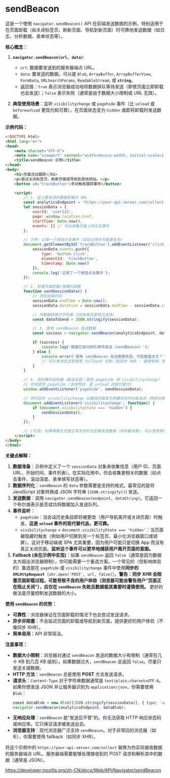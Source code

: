# sendBeacon
这是一个使用 `navigator.sendBeacon()` API 在前端发送数据的示例，特别适用于在页面卸载（如关闭标签页、刷新页面、导航到新页面）时可靠地发送数据（如日志、分析数据、表单状态等）。

**核心概念：**

1.  **`navigator.sendBeacon(url, data)`**:
    *   `url`: 数据要发送到的服务器端点 URL。
    *   `data`: 要发送的数据。可以是 `Blob`, `ArrayBuffer`, `ArrayBufferView`, `FormData`, `URLSearchParams`, `ReadableStream`, 或 **`string`**。
    *   返回值：`true` 表示浏览器成功地将数据排队等待发送（即使页面立即卸载也会发送）；`false` 表示失败（通常是由于数据大小限制或 URL 无效）。

2.  **典型使用场景**：监听 `visibilitychange` 或 `pagehide` 事件（比 `unload` 或 `beforeunload` 更现代和可靠），在页面状态变为 `hidden` 或即将卸载时发送数据。

**示例代码：**

```html
<!DOCTYPE html>
<html lang="en">
<head>
    <meta charset="UTF-8">
    <meta name="viewport" content="width=device-width, initial-scale=1.0">
    <title>sendBeacon 示例</title>
</head>
<body>
    <h1>页面活动跟踪</h1>
    <p>尝试关闭标签页、刷新页面或导航到其他网站。</p>
    <button id="trackButton">手动触发跟踪事件</button>

    <script>
        // 1. 定义要发送的数据和端点 URL
        const analyticsEndpoint = 'https://your-api-server.com/collect'; // 替换为你的实际API地址
        let sessionData = {
            userId: 'user123',
            page: window.location.href,
            startTime: Date.now(),
            events: [] // 可以收集页面上的交互事件
        };

        // 示例：记录一个按钮点击事件（实际应用中可能更复杂）
        document.getElementById('trackButton').addEventListener('click', function() {
            sessionData.events.push({
                type: 'button_click',
                elementId: 'trackButton',
                timestamp: Date.now()
            });
            console.log('记录了一个按钮点击事件');
        });

        // 2. 处理页面卸载/隐藏的函数
        function sendSessionData() {
            // 添加结束时间
            sessionData.endTime = Date.now();
            sessionData.duration = sessionData.endTime - sessionData.startTime;

            // 将数据转换为字符串（JSON格式是常见选择）
            const dataToSend = JSON.stringify(sessionData);

            // 3. 使用 sendBeacon 发送数据
            const success = navigator.sendBeacon(analyticsEndpoint, dataToSend);

            if (success) {
                console.log('数据已成功排队等待发送（sendBeacon）');
            } else {
                console.error('使用 sendBeacon 发送数据失败。可能数据太大？');
                // 可以考虑在这里使用 fallback 机制（如同步 XHR - 谨慎使用，影响体验）
            }
        }

        // 4. 添加事件监听器（最佳实践：使用 pagehide 和 visibilitychange）
        // 优先使用 pagehide (支持性好，是 unload 的现代替代)
        window.addEventListener('pagehide', sendSessionData);

        // 同时监听 visibilitychange 以确保页面变为隐藏状态时也能发送（例如切换到其他App或最小化浏览器）
        document.addEventListener('visibilitychange', function() {
            if (document.visibilityState === 'hidden') {
                sendSessionData();
            }
        });

        // (可选) 如果需要在页面正常浏览时也定期发送数据（非卸载场景），可以使用其他方法（如 fetch）
    </script>
</body>
</html>
```

**关键点解释：**

1.  **数据准备**：示例中定义了一个 `sessionData` 对象来收集信息（用户 ID、页面 URL、开始时间、事件列表）。在实际应用中，你会收集更相关的数据（如点击事件、滚动深度、表单填写状态等）。
2.  **数据序列化**：`sendBeacon` 的 `data` 参数需要是支持的格式。最常见的是将 JavaScript 对象转换成 JSON 字符串 (`JSON.stringify()`) 发送。
3.  **发送数据**：调用 `navigator.sendBeacon(endpoint, dataString)`。它返回一个布尔值表示是否成功将数据加入发送队列。
4.  **事件监听**：
    *   `pagehide`：当会话历史条目即将被更改（用户导航离开或关闭页面）时触发。**这是 `unload` 事件的现代替代品，更可靠。**
    *   `visibilitychange` + `document.visibilityState === 'hidden'`：当页面被隐藏时触发（例如用户切换到另一个标签页、最小化浏览器窗口或锁屏）。这对于移动端或 SPA 尤其重要，因为用户可能只是切换 App 而没有真正关闭页面。**监听这个事件可以更早地捕获用户离开页面的意图。**
5.  **Fallback (未在示例中实现)**：如果 `sendBeacon` 返回 `false`（通常是因为数据太大超出浏览器限制），你可能需要一个备选方案。一个常见的（但影响体验的）备选是在 `pagehide` 或 `visibilitychange` 事件中使用**同步的 `XMLHttpRequest`**（`xhr.open('POST', url, false)`）。**警告：同步 XHR 会阻塞页面卸载过程，可能导致不良的用户体验（浏览器可能会警告用户“页面正在阻止关闭”），应仅在 `sendBeacon` 失败且数据极其重要时谨慎使用。** 更好的做法是尽量控制发送数据的大小。

**使用 `sendBeacon` 的优势：**

*   **可靠性**：浏览器保证在页面卸载的情况下也会尝试发送请求。
*   **异步非阻塞**：不会延迟页面的卸载或导航到新页面，提供更好的用户体验（不像同步 XHR）。
*   **简单易用**：API 非常简洁。

**注意事项：**

*   **数据大小限制**：浏览器对通过 `sendBeacon` 发送的数据大小有限制（通常在几十 KB 到几百 KB 级别）。如果数据过大，`sendBeacon` 会返回 `false`。尽量只发送关键数据。
*   **HTTP 方法**：`sendBeacon` 总是使用 **POST** 方法发送请求。
*   **请求头**：`Content-Type` 对于字符串数据通常是 `text/plain;charset=UTF-8`。如果你想发送 JSON 并让服务器识别为 `application/json`，你需要使用 `Blob`：
    ```javascript
    const dataBlob = new Blob([JSON.stringify(sessionData)], { type: 'application/json; charset=UTF-8' });
    navigator.sendBeacon(analyticsEndpoint, dataBlob);
    ```
*   **无响应处理**：`sendBeacon` 是“发送后不管”的。你无法获取 HTTP 响应状态码或响应体。它只保证请求被发送出去。
*   **浏览器支持**：现代浏览器广泛支持 `sendBeacon`。对于非常旧的浏览器（如 IE），你需要使用 fallback（如同步 XHR）。

将这个示例中的 `https://your-api-server.com/collect` 替换为你实际接收数据的服务器端点 URL。服务器端需要能够处理接收到的 POST 请求和解析其中的数据（通常是 JSON）。

https://developer.mozilla.org/zh-CN/docs/Web/API/Navigator/sendBeacon